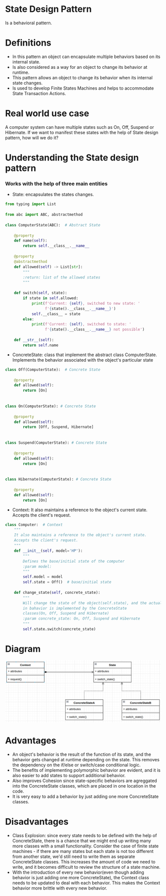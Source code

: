 # State Design Pattern
Is a behavioral pattern.

# Definitions
- In this pattern an object can encapsulate multiple behaviors based on its internal state.
- Is also considered as a way for an object to change its behavior at runtime.
- This pattern allows an object to change its behavior when its internal state changes.
- Is used to develop Finite States Machines and helps to accommodate State Transaction Actions.

# Real world use case
A computer system can have multiple states such as On, Off, Suspend or Hibernate. If we want to manifest these states 
with the help of State design pattern, how will we do it?


# Understanding the State design pattern
### Works with the help of three main entities
- State: encapsulates the states changes.

```python
from typing import List

from abc import ABC, abstractmethod

class ComputerState(ABC):  # Abstract State

    @property
    def name(self):
        return self.__class__.__name__

    @property
    @abstractmethod
    def allowed(self) -> List[str]:
        """
        :return: list of the allowed states
        """

    def switch(self, state):
        if state in self.allowed:
            print(f'Current: {self}, switched to new state: '
                  f'{state().__class__.__name__}')
            self.__class__ = state
        else:
            print(f'Current: {self}, switched to state: '
                  f'{state().__class__.__name__} not possible')

    def __str__(self):
        return self.name
```

- ConcreteState: class that implement the abstract class ComputerState. Implements the behavior associated 
with the object's particular state
```python
class Off(ComputerState):  # Concrete State

    @property
    def allowed(self):
        return [On]


class On(ComputerState): # Concrete State

    @property
    def allowed(self):
        return [Off, Suspend, Hibernate]


class Suspend(ComputerState): # Concrete State

    @property
    def allowed(self):
        return [On]


class Hibernate(ComputerState): # Concrete State

    @property
    def allowed(self):
        return [On]
```

- Context: It also maintains a reference to the object's current state. Accepts the client's request. 
```python
class Computer:  # Context
    """
    It also maintains a reference to the object's current state.
    Accepts the client's request.
    """
    def __init__(self, model='HP'):
        """
        Defines the base/initial state of the computer
        :param model:
        """
        self.model = model
        self.state = Off()  # base/initial state

    def change_state(self, concrete_state):
        """
        Will change the state of the object(self.state), and the actual change
        in bahavior is implemented by the ConcreteState
        classes(On, Off, Suspend and Hibernate)
        :param concrete_state: On, Off, Suspend and Hibernate
        """
        self.state.switch(concrete_state)
```

# Diagram
![This is an image](diag_state.png)


# Advantages
- An object's behavior is the result of the function of its state, and the behavior gets changed at runtime depending 
on the state. This removes the dependency on the if/else or switch/case conditional logic.
- The benefits of implementing polymorphic behavior are evident, and it is also easier to add states to support 
additional behavior.
- Also improves Cohesion since state-specific behaviors are agreggated into the ConcreteState classes, which are 
placed in one location in the code.
- It is very easy to add a behavior by just adding one more ConcreteState classes.

# Disadvantages
- Class Explosion: since every state needs to be defined with the help of ConcreteState, there is a chance that we 
might end up writing many more classes with a small functionality. Consider the case of finite state machines - if there 
are many states but each state is not too different from another state, we'd still need to write them as separate 
ConcreteState classes. This increases the amount of code we need to write, and it becomes difficult to review 
the structure of a state machine.
- With the introduction of every new behavior(even though adding behavior is just adding one more ConcreteState), 
the Context class needs to be updated to deal with each behavior. This makes the Context behavior more brittle with 
every new behavior. 